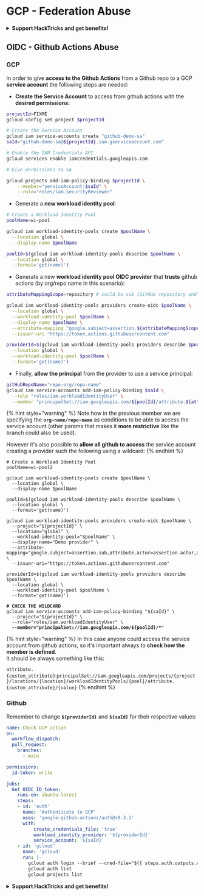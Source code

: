 # GCP - Federation Abuse

<details>

<summary><strong>Support HackTricks and get benefits!</strong></summary>

* If you want to see your **company advertised in HackTricks** or if you want access to the **latest version of the PEASS or download HackTricks in PDF** Check the [**SUBSCRIPTION PLANS**](https://github.com/sponsors/carlospolop)!
* Get the [**official PEASS & HackTricks swag**](https://peass.creator-spring.com)
* Discover [**The PEASS Family**](https://opensea.io/collection/the-peass-family), our collection of exclusive [**NFTs**](https://opensea.io/collection/the-peass-family)
* **Join the** 💬 [**Discord group**](https://discord.gg/hRep4RUj7f) or the [**telegram group**](https://t.me/peass) or **follow** me on **Twitter** 🐦 [**@carlospolopm**](https://twitter.com/carlospolopm)**.**
* **Share your hacking tricks by submitting PRs to the** [**HackTricks**](https://github.com/carlospolop/hacktricks) and [**HackTricks Cloud**](https://github.com/carlospolop/hacktricks-cloud) github repos.

</details>

## OIDC - Github Actions Abuse

### GCP

In order to give **access to the Github Actions** from a Github repo to a GCP **service account** the following steps are needed:

* **Create the Service Account** to access from github actions with the **desired permissions:**

```bash
projectId=FIXME
gcloud config set project $projectId

# Create the Service Account
gcloud iam service-accounts create "github-demo-sa"
saId="github-demo-sa@${projectId}.iam.gserviceaccount.com"

# Enable the IAM Credentials API
gcloud services enable iamcredentials.googleapis.com

# Give permissions to SA

gcloud projects add-iam-policy-binding $projectId \
    --member="serviceAccount:$saId" \
    --role="roles/iam.securityReviewer"
```

* Generate a **new workload identity pool**:

```bash
# Create a Workload Identity Pool
poolName=wi-pool

gcloud iam workload-identity-pools create $poolName \
  --location global \
  --display-name $poolName

poolId=$(gcloud iam workload-identity-pools describe $poolName \
  --location global \
  --format='get(name)')
```

* Generate a new **workload identity pool OIDC provider** that **trusts** github actions (by org/repo name in this scenario):

```bash
attributeMappingScope=repository # could be sub (GitHub repository and branch) or repository_owner (GitHub organization)

gcloud iam workload-identity-pools providers create-oidc $poolName \
  --location global \
  --workload-identity-pool $poolName \
  --display-name $poolName \
  --attribute-mapping "google.subject=assertion.${attributeMappingScope},attribute.actor=assertion.actor,attribute.aud=assertion.aud,attribute.repository=assertion.repository" \
  --issuer-uri "https://token.actions.githubusercontent.com"

providerId=$(gcloud iam workload-identity-pools providers describe $poolName \
  --location global \
  --workload-identity-pool $poolName \
  --format='get(name)')
```

* Finally, **allow the principal** from the provider to use a service principal:

```bash
gitHubRepoName="repo-org/repo-name"
gcloud iam service-accounts add-iam-policy-binding $saId \
  --role "roles/iam.workloadIdentityUser" \
  --member "principalSet://iam.googleapis.com/${poolId}/attribute.${attributeMappingScope}/${gitHubRepoName}"
```

{% hint style="warning" %}
Note how in the previous member we are specifying the **`org-name/repo-name`** as conditions to be able to access the service account (other params that makes it **more restrictive** like the branch could also be used).

However it's also possible to **allow all github to access** the service account creating a provider such the following using a wildcard:
{% endhint %}

<pre class="language-bash"><code class="lang-bash"># Create a Workload Identity Pool
poolName=wi-pool2

gcloud iam workload-identity-pools create $poolName \
  --location global \
  --display-name $poolName

poolId=$(gcloud iam workload-identity-pools describe $poolName \
  --location global \
  --format='get(name)')

gcloud iam workload-identity-pools providers create-oidc $poolName \
  --project="${projectId}" \
  --location="global" \
  --workload-identity-pool="$poolName" \
  --display-name="Demo provider" \
  --attribute-mapping="google.subject=assertion.sub,attribute.actor=assertion.actor,attribute.aud=assertion.aud" \
  --issuer-uri="https://token.actions.githubusercontent.com"

providerId=$(gcloud iam workload-identity-pools providers describe $poolName \
  --location global \
  --workload-identity-pool $poolName \
  --format='get(name)')

<strong># CHECK THE WILDCARD
</strong>gcloud iam service-accounts add-iam-policy-binding "${saId}" \
  --project="${projectId}" \
  --role="roles/iam.workloadIdentityUser" \
<strong>  --member="principalSet://iam.googleapis.com/${poolId}/*"
</strong></code></pre>

{% hint style="warning" %}
In this case anyone could access the service account from github actions, so it's important always to **check how the member is defined**.\
It should be always something like this:&#x20;

`attribute.{custom_attribute}`:`principalSet://iam.googleapis.com/projects/{project}/locations/{location}/workloadIdentityPools/{pool}/attribute.{custom_attribute}/{value}`
{% endhint %}

### Github

Remember to change **`${providerId}`** and **`${saId}`** for their respective values:

```yaml
name: Check GCP action
on:
  workflow_dispatch:
  pull_request:
    branches:
      - main

permissions:
  id-token: write

jobs:
  Get_OIDC_ID_token:
    runs-on: ubuntu-latest
    steps:
    - id: 'auth'
      name: 'Authenticate to GCP'
      uses: 'google-github-actions/auth@v0.3.1'
      with:
          create_credentials_file: 'true'
          workload_identity_provider: '${providerId}'
          service_account: '${saId}'
    - id: 'gcloud'
      name: 'gcloud'
      run: |-
        gcloud auth login --brief --cred-file="${{ steps.auth.outputs.credentials_file_path }}"
        gcloud auth list
        gcloud projects list
```

<details>

<summary><strong>Support HackTricks and get benefits!</strong></summary>

* If you want to see your **company advertised in HackTricks** or if you want access to the **latest version of the PEASS or download HackTricks in PDF** Check the [**SUBSCRIPTION PLANS**](https://github.com/sponsors/carlospolop)!
* Get the [**official PEASS & HackTricks swag**](https://peass.creator-spring.com)
* Discover [**The PEASS Family**](https://opensea.io/collection/the-peass-family), our collection of exclusive [**NFTs**](https://opensea.io/collection/the-peass-family)
* **Join the** 💬 [**Discord group**](https://discord.gg/hRep4RUj7f) or the [**telegram group**](https://t.me/peass) or **follow** me on **Twitter** 🐦 [**@carlospolopm**](https://twitter.com/carlospolopm)**.**
* **Share your hacking tricks by submitting PRs to the** [**HackTricks**](https://github.com/carlospolop/hacktricks) and [**HackTricks Cloud**](https://github.com/carlospolop/hacktricks-cloud) github repos.

</details>
